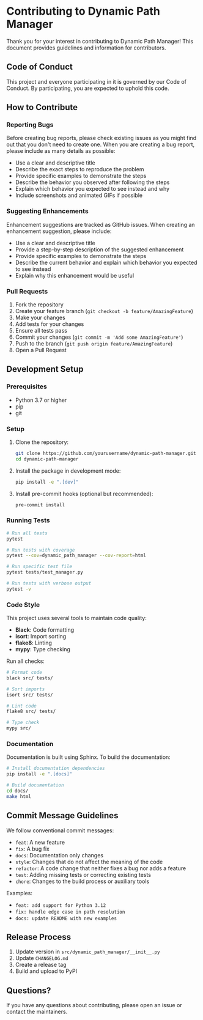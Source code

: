 # Contributing to Dynamic Path Manager

Thank you for your interest in contributing to Dynamic Path Manager! This document provides guidelines and information for contributors.

## Code of Conduct

This project and everyone participating in it is governed by our Code of Conduct. By participating, you are expected to uphold this code.

## How to Contribute

### Reporting Bugs

Before creating bug reports, please check existing issues as you might find out that you don't need to create one. When you are creating a bug report, please include as many details as possible:

- Use a clear and descriptive title
- Describe the exact steps to reproduce the problem
- Provide specific examples to demonstrate the steps
- Describe the behavior you observed after following the steps
- Explain which behavior you expected to see instead and why
- Include screenshots and animated GIFs if possible

### Suggesting Enhancements

Enhancement suggestions are tracked as GitHub issues. When creating an enhancement suggestion, please include:

- Use a clear and descriptive title
- Provide a step-by-step description of the suggested enhancement
- Provide specific examples to demonstrate the steps
- Describe the current behavior and explain which behavior you expected to see instead
- Explain why this enhancement would be useful

### Pull Requests

1. Fork the repository
2. Create your feature branch (`git checkout -b feature/AmazingFeature`)
3. Make your changes
4. Add tests for your changes
5. Ensure all tests pass
6. Commit your changes (`git commit -m 'Add some AmazingFeature'`)
7. Push to the branch (`git push origin feature/AmazingFeature`)
8. Open a Pull Request

## Development Setup

### Prerequisites

- Python 3.7 or higher
- pip
- git

### Setup

1. Clone the repository:

   ```bash
   git clone https://github.com/yourusername/dynamic-path-manager.git
   cd dynamic-path-manager
   ```

2. Install the package in development mode:

   ```bash
   pip install -e ".[dev]"
   ```

3. Install pre-commit hooks (optional but recommended):
   ```bash
   pre-commit install
   ```

### Running Tests

```bash
# Run all tests
pytest

# Run tests with coverage
pytest --cov=dynamic_path_manager --cov-report=html

# Run specific test file
pytest tests/test_manager.py

# Run tests with verbose output
pytest -v
```

### Code Style

This project uses several tools to maintain code quality:

- **Black**: Code formatting
- **isort**: Import sorting
- **flake8**: Linting
- **mypy**: Type checking

Run all checks:

```bash
# Format code
black src/ tests/

# Sort imports
isort src/ tests/

# Lint code
flake8 src/ tests/

# Type check
mypy src/
```

### Documentation

Documentation is built using Sphinx. To build the documentation:

```bash
# Install documentation dependencies
pip install -e ".[docs]"

# Build documentation
cd docs/
make html
```

## Commit Message Guidelines

We follow conventional commit messages:

- `feat`: A new feature
- `fix`: A bug fix
- `docs`: Documentation only changes
- `style`: Changes that do not affect the meaning of the code
- `refactor`: A code change that neither fixes a bug nor adds a feature
- `test`: Adding missing tests or correcting existing tests
- `chore`: Changes to the build process or auxiliary tools

Examples:

- `feat: add support for Python 3.12`
- `fix: handle edge case in path resolution`
- `docs: update README with new examples`

## Release Process

1. Update version in `src/dynamic_path_manager/__init__.py`
2. Update `CHANGELOG.md`
3. Create a release tag
4. Build and upload to PyPI

## Questions?

If you have any questions about contributing, please open an issue or contact the maintainers.
